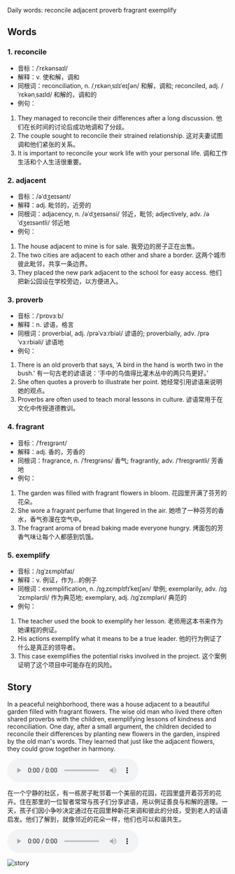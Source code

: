 Daily words: reconcile adjacent proverb fragrant exemplify

## Words
### 1. reconcile
- 音标：/ˈrɛkənsaɪl/ <span style="cursor: pointer;" onclick="document.getElementById('audio-player-1').play()"><i class="fas fa-volume-up"></i></span>
<audio id="audio-player-1" src="https://files.dwong.top/words/reconcile.mp3" style="display:none;"></audio>
- 解释：v. 使和解，调和
- 同根词：reconciliation, n. /ˌrɛkənˌsɪlɪˈeɪʃən/ 和解，调和; reconciled, adj. /ˈrɛkənˌsaɪld/ 和解的，调和的
- 例句：
1. They managed to reconcile their differences after a long discussion.
他们在长时间的讨论后成功地调和了分歧。
2. The couple sought to reconcile their strained relationship.
这对夫妻试图调和他们紧张的关系。
3. It is important to reconcile your work life with your personal life.
调和工作生活和个人生活很重要。

### 2. adjacent
- 音标：/əˈdʒeɪsənt/ <span style="cursor: pointer;" onclick="document.getElementById('audio-player-2').play()"><i class="fas fa-volume-up"></i></span>
<audio id="audio-player-2" src="https://files.dwong.top/words/adjacent.mp3" style="display:none;"></audio>
- 解释：adj. 毗邻的，近旁的
- 同根词：adjacency, n. /əˈdʒeɪsənsi/ 邻近，毗邻; adjectively, adv. /əˈdʒeɪsəntli/ 邻近地
- 例句：
1. The house adjacent to mine is for sale.
我旁边的房子正在出售。
2. The two cities are adjacent to each other and share a border.
这两个城市彼此毗邻，共享一条边界。
3. They placed the new park adjacent to the school for easy access.
他们把新公园设在学校旁边，以方便进入。

### 3. proverb
- 音标：/ˈprɒvɜːb/ <span style="cursor: pointer;" onclick="document.getElementById('audio-player-3').play()"><i class="fas fa-volume-up"></i></span>
<audio id="audio-player-3" src="https://files.dwong.top/words/proverb.mp3" style="display:none;"></audio>
- 解释：n. 谚语，格言
- 同根词：proverbial, adj. /prəˈvɜːrbiəl/ 谚语的; proverbially, adv. /prəˈvɜːrbiəli/ 谚语地
- 例句：
1. There is an old proverb that says, 'A bird in the hand is worth two in the bush.'
有一句古老的谚语说：‘手中的鸟值得比灌木丛中的两只鸟更好。’
2. She often quotes a proverb to illustrate her point.
她经常引用谚语来说明她的观点。
3. Proverbs are often used to teach moral lessons in culture.
谚语常用于在文化中传授道德教训。

### 4. fragrant
- 音标：/ˈfreɪɡrənt/ <span style="cursor: pointer;" onclick="document.getElementById('audio-player-4').play()"><i class="fas fa-volume-up"></i></span>
<audio id="audio-player-4" src="https://files.dwong.top/words/fragrant.mp3" style="display:none;"></audio>
- 解释：adj. 香的，芳香的
- 同根词：fragrance, n. /ˈfreɪɡrəns/ 香气; fragrantly, adv. /ˈfreɪɡrəntli/ 芳香地
- 例句：
1. The garden was filled with fragrant flowers in bloom.
花园里开满了芬芳的花朵。
2. She wore a fragrant perfume that lingered in the air.
她喷了一种芬芳的香水，香气弥漫在空气中。
3. The fragrant aroma of bread baking made everyone hungry.
烤面包的芳香气味让每个人都感到饥饿。

### 5. exemplify
- 音标：/ɪɡˈzɛmplɪfaɪ/ <span style="cursor: pointer;" onclick="document.getElementById('audio-player-5').play()"><i class="fas fa-volume-up"></i></span>
<audio id="audio-player-5" src="https://files.dwong.top/words/exemplify.mp3" style="display:none;"></audio>
- 解释：v. 例证，作为...的例子
- 同根词：exemplification, n. /ɪɡˌzɛmplɪfɪˈkeɪʃən/ 举例; exemplarily, adv. /ɪɡˈzɛmplərɪli/ 作为典范地; exemplary, adj. /ɪɡˈzɛmpləri/ 典范的
- 例句：
1. The teacher used the book to exemplify her lesson.
老师用这本书来作为她课程的例证。
2. His actions exemplify what it means to be a true leader.
他的行为例证了什么是真正的领导者。
3. This case exemplifies the potential risks involved in the project.
这个案例证明了这个项目中可能存在的风险。

## Story
In a peaceful neighborhood, there was a house adjacent to a beautiful garden filled with fragrant flowers. The wise old man who lived there often shared proverbs with the children, exemplifying lessons of kindness and reconciliation. One day, after a small argument, the children decided to reconcile their differences by planting new flowers in the garden, inspired by the old man's words. They learned that just like the adjacent flowers, they could grow together in harmony.

<audio controls>
  <source src="https://files.dwong.top/story/2024-08-18-english.mp3" type="audio/mpeg">
  你的浏览器不支持音频元素。
</audio>
  

在一个宁静的社区，有一栋房子毗邻着一个美丽的花园，花园里盛开着芬芳的花卉。住在那里的一位智者常常与孩子们分享谚语，用以例证善良与和解的道理。一天，孩子们因小争吵决定通过在花园里种新花来调和彼此的分歧，受到老人的话语启发。他们了解到，就像邻近的花朵一样，他们也可以和谐共生。

<audio controls>
  <source src="https://files.dwong.top/story/2024-08-18-chinese.mp3" type="audio/mpeg">
  你的浏览器不支持音频元素。
</audio>
  

![story](https://files.dwong.top/images/2024-08-18.png)

